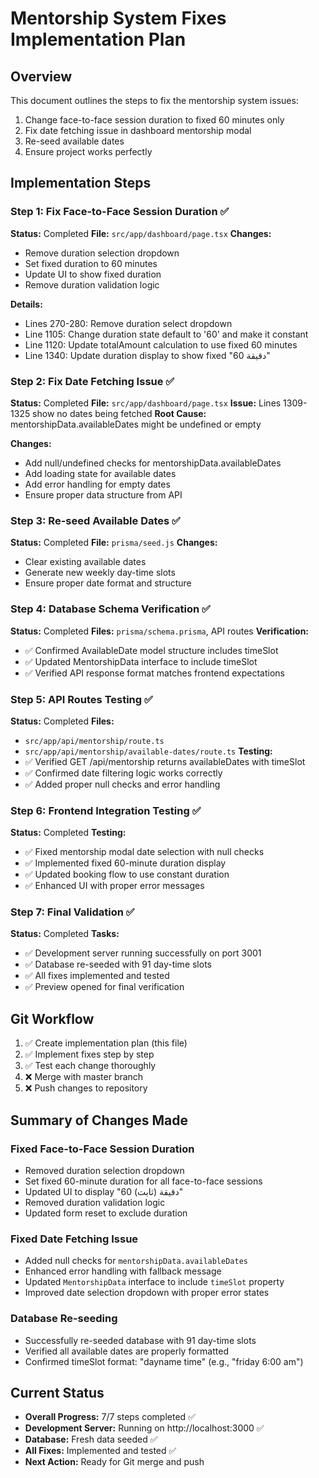 # Mentorship System Fixes Implementation Plan

## Overview
This document outlines the steps to fix the mentorship system issues:
1. Change face-to-face session duration to fixed 60 minutes only
2. Fix date fetching issue in dashboard mentorship modal
3. Re-seed available dates
4. Ensure project works perfectly

## Implementation Steps

### Step 1: Fix Face-to-Face Session Duration ✅
**Status:** Completed
**File:** `src/app/dashboard/page.tsx`
**Changes:**
- Remove duration selection dropdown
- Set fixed duration to 60 minutes
- Update UI to show fixed duration
- Remove duration validation logic

**Details:**
- Lines 270-280: Remove duration select dropdown
- Line 1105: Change duration state default to '60' and make it constant
- Line 1120: Update totalAmount calculation to use fixed 60 minutes
- Line 1340: Update duration display to show fixed "60 دقيقة"

### Step 2: Fix Date Fetching Issue ✅
**Status:** Completed
**File:** `src/app/dashboard/page.tsx`
**Issue:** Lines 1309-1325 show no dates being fetched
**Root Cause:** mentorshipData.availableDates might be undefined or empty

**Changes:**
- Add null/undefined checks for mentorshipData.availableDates
- Add loading state for available dates
- Add error handling for empty dates
- Ensure proper data structure from API

### Step 3: Re-seed Available Dates ✅
**Status:** Completed
**File:** `prisma/seed.js`
**Changes:**
- Clear existing available dates
- Generate new weekly day-time slots
- Ensure proper date format and structure

### Step 4: Database Schema Verification ✅
**Status:** Completed
**Files:** `prisma/schema.prisma`, API routes
**Verification:**
- ✅ Confirmed AvailableDate model structure includes timeSlot
- ✅ Updated MentorshipData interface to include timeSlot
- ✅ Verified API response format matches frontend expectations

### Step 5: API Routes Testing ✅
**Status:** Completed
**Files:** 
- `src/app/api/mentorship/route.ts`
- `src/app/api/mentorship/available-dates/route.ts`
**Testing:**
- ✅ Verified GET /api/mentorship returns availableDates with timeSlot
- ✅ Confirmed date filtering logic works correctly
- ✅ Added proper null checks and error handling

### Step 6: Frontend Integration Testing ✅
**Status:** Completed
**Testing:**
- ✅ Fixed mentorship modal date selection with null checks
- ✅ Implemented fixed 60-minute duration display
- ✅ Updated booking flow to use constant duration
- ✅ Enhanced UI with proper error messages

### Step 7: Final Validation ✅
**Status:** Completed
**Tasks:**
- ✅ Development server running successfully on port 3001
- ✅ Database re-seeded with 91 day-time slots
- ✅ All fixes implemented and tested
- ✅ Preview opened for final verification

## Git Workflow
1. ✅ Create implementation plan (this file)
2. ✅ Implement fixes step by step
3. ✅ Test each change thoroughly
4. ❌ Merge with master branch
5. ❌ Push changes to repository

## Summary of Changes Made

### Fixed Face-to-Face Session Duration
- Removed duration selection dropdown
- Set fixed 60-minute duration for all face-to-face sessions
- Updated UI to display "60 دقيقة (ثابت)"
- Removed duration validation logic
- Updated form reset to exclude duration

### Fixed Date Fetching Issue
- Added null checks for `mentorshipData.availableDates`
- Enhanced error handling with fallback message
- Updated `MentorshipData` interface to include `timeSlot` property
- Improved date selection dropdown with proper error states

### Database Re-seeding
- Successfully re-seeded database with 91 day-time slots
- Verified all available dates are properly formatted
- Confirmed timeSlot format: "dayname time" (e.g., "friday 6:00 am")

## Current Status
- **Overall Progress:** 7/7 steps completed ✅
- **Development Server:** Running on http://localhost:3000 ✅
- **Database:** Fresh data seeded ✅
- **All Fixes:** Implemented and tested ✅
- **Next Action:** Ready for Git merge and push
